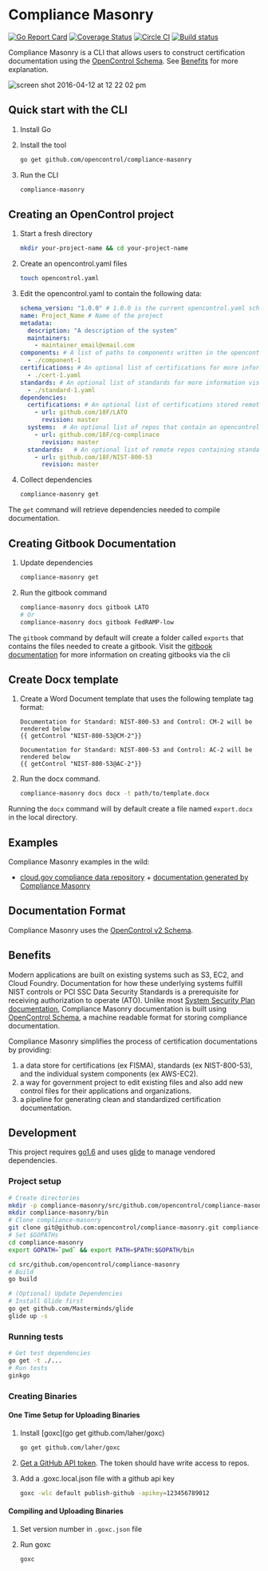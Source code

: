 # Compliance Masonry

[![Go Report Card](https://goreportcard.com/badge/github.com/opencontrol/compliance-masonry)](https://goreportcard.com/report/github.com/opencontrol/compliance-masonry)
[![Coverage Status](https://coveralls.io/repos/github/opencontrol/compliance-masonry/badge.svg?branch=master)](https://coveralls.io/github/opencontrol/compliance-masonry?branch=master)
[![Circle CI](https://circleci.com/gh/opencontrol/compliance-masonry/tree/master.svg?style=svg)](https://circleci.com/gh/opencontrol/compliance-masonry/tree/master)
[![Build status](https://ci.appveyor.com/api/projects/status/jjjo83ewacbwnthy/branch/master?svg=true)](https://ci.appveyor.com/project/opencontrol/compliance-masonry/branch/master)

Compliance Masonry is a CLI that allows users to construct certification documentation using the [OpenControl Schema](https://github.com/opencontrol/schemas). See [Benefits](#benefits) for more explanation.

![screen shot 2016-04-12 at 12 22 02 pm](https://cloud.githubusercontent.com/assets/4596845/14469165/5d27495c-00b1-11e6-9d28-327938463adf.png)

## Quick start with the CLI

1. Install Go
1. Install the tool

    ```bash
    go get github.com/opencontrol/compliance-masonry
    ```

1. Run the CLI

    ```bash
    compliance-masonry
    ```

## Creating an OpenControl project

1. Start a fresh directory

    ```bash
    mkdir your-project-name && cd your-project-name
    ```

1. Create an opencontrol.yaml files

    ```bash
    touch opencontrol.yaml
    ```

1. Edit the opencontrol.yaml to contain the following data:

    ```yaml
    schema_version: "1.0.0" # 1.0.0 is the current opencontrol.yaml schema version
    name: Project_Name # Name of the project
    metadata:
      description: "A description of the system"
      maintainers:
        - maintainer_email@email.com
    components: # A list of paths to components written in the opencontrol format for more information view: https://github.com/opencontrol/schemas
      - ./component-1
    certifications: # An optional list of certifications for more information visit: https://github.com/opencontrol/schemas
      - ./cert-1.yaml
    standards: # An optional list of standards for more information visit: https://github.com/opencontrol/schemas
      - ./standard-1.yaml
    dependencies:
      certifications: # An optional list of certifications stored remotely
        - url: github.com/18F/LATO
          revision: master
      systems:  # An optional list of repos that contain an opencontrol.yaml stored remotely
        - url: github.com/18F/cg-complinace
          revision: master
      standards:   # An optional list of remote repos containing standards info that contain an opencontrol.yaml
        - url: github.com/18F/NIST-800-53
          revision: master
    ```

1. Collect dependencies

    ```bash
    compliance-masonry get
    ```

The `get` command will retrieve dependencies needed to compile documentation.

## Creating Gitbook Documentation

1. Update dependencies

    ```bash
    compliance-masonry get
    ```

1. Run the gitbook command

    ```bash
    compliance-masonry docs gitbook LATO
    # Or
    compliance-masonry docs gitbook FedRAMP-low
    ```

The `gitbook` command by default will create a folder called `exports` that contains the files needed to create a gitbook. Visit the [gitbook documentation](https://github.com/GitbookIO/gitbook-cli) for more information on creating gitbooks via the cli

## Create Docx template

1. Create a Word Document template that uses the following template tag format:

    ```
    Documentation for Standard: NIST-800-53 and Control: CM-2 will be rendered below
    {{ getControl "NIST-800-53@CM-2"}}

    Documentation for Standard: NIST-800-53 and Control: AC-2 will be rendered below
    {{ getControl "NIST-800-53@AC-2"}}
    ```

1. Run the docx command.

    ```bash
    compliance-masonry docs docx -t path/to/template.docx
    ```

Running the `docx` command will by default create a file named `export.docx` in the local directory.

## Examples

Compliance Masonry examples in the wild:

* [cloud.gov compliance data repository](https://github.com/18F/cg-compliance) + [documentation generated by Compliance Masonry](https://compliance.cloud.gov/)

## Documentation Format

Compliance Masonry uses the [OpenControl v2 Schema](https://github.com/opencontrol/schemas).

## Benefits

Modern applications are built on existing systems such as S3, EC2, and Cloud Foundry. Documentation for how these underlying systems fulfill NIST controls or PCI SSC Data Security Standards is a prerequisite for receiving authorization to operate (ATO). Unlike most [System Security Plan documentation](http://csrc.nist.gov/publications/nistpubs/800-18-Rev1/sp800-18-Rev1-final.pdf), Compliance Masonry documentation is built using [OpenControl Schema](https://github.com/opencontrol/schemas), a machine readable format for storing compliance documentation.

Compliance Masonry simplifies the process of certification documentations by providing:

1. a data store for certifications (ex FISMA), standards (ex NIST-800-53), and the individual system components (ex AWS-EC2).
1. a way for government project to edit existing files and also add new control files for their applications and organizations.
1. a pipeline for generating clean and standardized certification documentation.

## Development

This project requires [go1.6](https://github.com/moovweb/gvm) and uses [glide](https://github.com/Masterminds/glide) to manage vendored dependencies.

### Project setup

```bash
# Create directories
mkdir -p compliance-masonry/src/github.com/opencontrol/compliance-masonry
mkdir compliance-masonry/bin
# Clone compliance-masonry
git clone git@github.com:opencontrol/compliance-masonry.git compliance-masonry/src/github.com/opencontrol/compliance-masonry
# Set $GOPATHs
cd compliance-masonry
export GOPATH=`pwd` && export PATH=$PATH:$GOPATH/bin

cd src/github.com/opencontrol/compliance-masonry
# Build
go build

# (Optional) Update Dependencies
# Install Glide first
go get github.com/Masterminds/glide
glide up -s
```

### Running tests

```bash
# Get test dependencies
go get -t ./...
# Run tests
ginkgo
```

### Creating Binaries

#### One Time Setup for Uploading Binaries

1. Install [goxc](go get github.com/laher/goxc)

    ```bash
    go get github.com/laher/goxc
    ```

1. [Get a GitHub API token](https://github.com/settings/tokens/new). The token should have write access to repos.
1. Add a .goxc.local.json file with a github api key

    ```bash
    goxc -wlc default publish-github -apikey=123456789012
    ```

#### Compiling and Uploading Binaries

1. Set version number in `.goxc.json` file
1. Run goxc

    ```bash
    goxc
    ```

